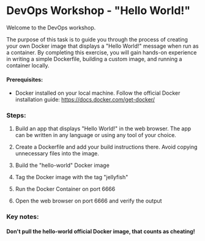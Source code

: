 # DevOps Workshop - "Hello World!"

Welcome to the DevOps workshop.

The purpose of this task is to guide you through the process of creating your own Docker image that displays a "Hello World!" message when run as a container. By completing this exercise, you will gain hands-on experience in writing a simple Dockerfile, building a custom image, and running a container locally.

#### Prerequisites:
* Docker installed on your local machine. Follow the official Docker installation guide: https://docs.docker.com/get-docker/

### Steps:

1. Build an app that displays "Hello World!" in the web browser. The app can be written in any language or using any tool of your choice.

2. Create a Dockerfile and add your build instructions there. Avoid copying unnecessary files into the image.

3. Build the "hello-world" Docker image

4. Tag the Docker image with the tag "jellyfish"

5. Run the Docker Container on port 6666

6. Open the web browser on port 6666 and verify the output

### Key notes:

#### Don't pull the hello-world official Docker image, that counts as cheating!